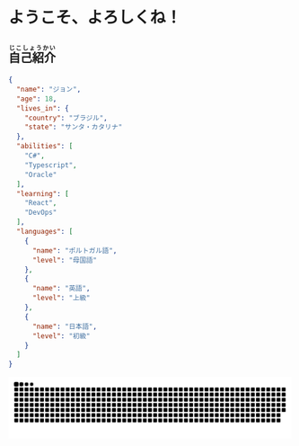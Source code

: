 # ようこそ、よろしくね！
## <ruby>自己紹介<rt>じこしょうかい</rt></ruby>
```json
{
  "name": "ジョン",
  "age": 18,
  "lives_in": {
    "country": "ブラジル",
    "state": "サンタ・カタリナ"
  },
  "abilities": [
    "C#",
    "Typescript",
    "Oracle"
  ],
  "learning": [
    "React",
    "DevOps"
  ],
  "languages": [
    {
      "name": "ポルトガル語",
      "level": "母国語"
    },
    {
      "name": "英語",
      "level": "上級"
    },
    {
      "name": "日本語",
      "level": "初級"
    }
  ]
}
```
<div align="center">
  <a href="https://1999azzar.github.io/1999AZZAR/">
  <img  src="https://github.com/1999AZZAR/1999AZZAR/blob/main/resources/img/grid-snake.svg"
       alt="snake" /></a>
</div>
